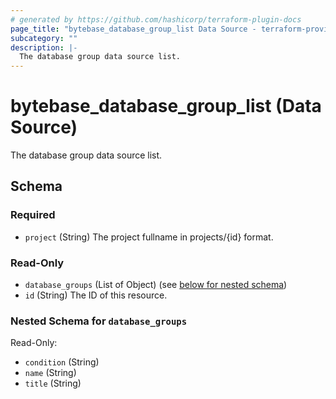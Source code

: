 ```yaml
---
# generated by https://github.com/hashicorp/terraform-plugin-docs
page_title: "bytebase_database_group_list Data Source - terraform-provider-bytebase"
subcategory: ""
description: |-
  The database group data source list.
---
```


# bytebase_database_group_list (Data Source)

The database group data source list.



<!-- schema generated by tfplugindocs -->
## Schema

### Required

- `project` (String) The project fullname in projects/{id} format.

### Read-Only

- `database_groups` (List of Object) (see [below for nested schema](#nestedatt--database_groups))
- `id` (String) The ID of this resource.

<a id="nestedatt--database_groups"></a>
### Nested Schema for `database_groups`

Read-Only:

- `condition` (String)
- `name` (String)
- `title` (String)


